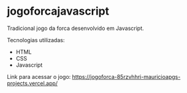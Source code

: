 # jogoforcajavascript
Tradicional jogo da forca desenvolvido em Javascript.

Tecnologias utilizadas:

- HTML
- CSS
- Javascript

Link para acessar o jogo: https://jogoforca-85rzvhhri-mauricioapgs-projects.vercel.app/
